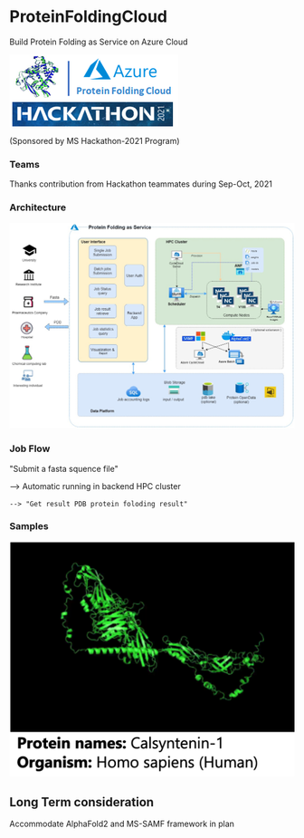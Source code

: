 # ProteinFoldingCloud

Build Protein Folding as Service on Azure Cloud

![image](https://github.com/Iwillsky/ProteinFoldingCloud/blob/main/img/HackTeamLogo.png)

(Sponsored by MS Hackathon-2021 Program)

### Teams

Thanks contribution from Hackathon teammates during Sep-Oct, 2021

### Architecture

![image](https://github.com/Iwillsky/ProteinFoldingCloud/blob/main/img/ArchProteinFolding_v2.jpg)

### Job Flow

"Submit a fasta squence file" 

  --> Automatic running in backend HPC cluster 
 
    --> "Get result PDB protein foloding result"


### Samples

![image](https://github.com/Iwillsky/ProteinFoldingCloud/blob/main/img/model_O94985.png)


## Long Term consideration

Accommodate AlphaFold2 and MS-SAMF framework in plan



